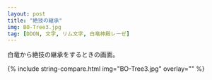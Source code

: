 ```yaml
---
layout: post
title: "絶技の継承"
img: BO-Tree3.jpg
tag: [DDON, 文字, リム文字, 白竜神殿レーゼ]
---
```


白竜から絶技の継承をするときの画面。

{% include string-compare.html img="BO-Tree3.jpg" overlay="" %}

> 


